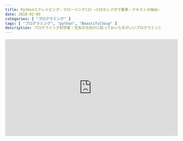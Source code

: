 ```yaml
---
title: Pythonスクレイピング・クローリング(2) ~CSSセレクタで要素・テキストの抽出~
date: 2018-02-05
categories: [ "プログラミング" ]
tags: [ "プログラミング", "python", "BeautifulSoup" ]
description: プログラミング初学者・文系の方向けに知っておいた方がいいプログラミング知識を扱います。今回は前回の続きで、CSSセレクタを用いた要素・テキストの抽出を行います。
---
```



<iframe width="560" height="315" src="https://www.youtube.com/embed/2yatQH-zcTw" frameborder="0" allow="autoplay; encrypted-media" allowfullscreen></iframe>